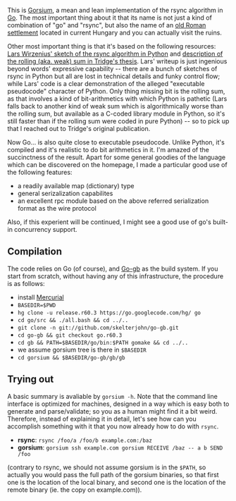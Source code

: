 This is [Gorsium](https://github.com/csabahenk/gorsium), a mean and lean
implementation of the rsync algorithm in [Go](http://golang.org). The most
important thing about it that its name is not just a kind of combination of
"go" and "rsync", but also the name of an
[old Roman settlement](http://en.wikipedia.org/wiki/Tác) located in current
Hungary and you can actually visit the ruins.

Other most important thing is that it's based on the following resources:
[Lars Wirzenius' sketch of the rsync algorithm in Python](http://blog.liw.fi/posts/rsync-in-python/)
and
[description of the rolling (aka. weak) sum in Tridge's thesis](http://rsync.samba.org/tech_report/node3.html).
Lars' writeup is just ingenious beyond words' expressive capability -- there are
a bunch of sketches of rsync in Python but all are lost in technical details
and funky control flow; while Lars' code is a clear demonstration of the
alleged "executable pseudocode" character of Python. Only thing missing bit is
the rolling sum, as that involves a kind of bit-arithmetics with which Python
is pathetic (Lars falls back to another kind of weak sum which is
algorithmically worse than the rolling sum, but available as a C-coded library
module in Python, so it's still faster than if the rolling sum were coded in
pure Python) -- so to pick up that I reached out to Tridge's original
publication.

Now Go... is also quite close to executable pseudocode. Unlike Python, it's
compiled and it's realistic to do bit arithmetics in it. I'm amazed of the
succinctness of the result. Apart for some general goodies of the language
which can be discovered on the homepage, I made a particular good use of the
following features:

- a readily available map (dictionary) type
- general serizalization capabilites
- an excellent rpc module based on the above referred serialization format as
  the wire protocol

Also, if this experient will be continued, I might see a good use of go's
built-in concurrency support.

Compilation
-----------

The code relies on Go (of course), and [Go-gb](http://code.google.com/p/go-gb/) as the
build system. If you start from scratch, without having any of this infrastructure,
the procedure is as follows:

- install [Mercurial](http://mercurial.selenic.com)
- `BASEDIR=$PWD`
- `hg clone -u release.r60.3 https://go.googlecode.com/hg/ go`
- `cd go/src && ./all.bash && cd ../..`
- `git clone -n git://github.com/skelterjohn/go-gb.git`
- `cd go-gb && git checkout go.r60.3`
- `cd gb && PATH=$BASEDIR/go/bin:$PATH gomake && cd ../..`
- we assume gorsium tree is there in `$BASEDIR`
- `cd gorsium && $BASEDIR/go-gb/gb/gb`

Trying out
----------

A basic summary is avaliable by `gorsium -h`. Note that the command line interface
is optimized for machines, designed in a way which is easy both to generate and
parse/validate; so you as a human might find it a bit weird. Therefore, instead
of explaining it in detail, let's see how can you accomplish something with it
that you now already how to do with `rsync`.

- **rsync**: `rsync /foo/a /foo/b example.com:/baz`
- **gorsium**: `gorsium ssh example.com gorsium RECEIVE /baz -- a b SEND /foo`

(contrary to rsync, we should not assume gorsium is in the `$PATH`, so actually
you would pass the full path of the gorsium binaries, so that first one is the
location of the local binary, and second one is the location of the remote
binary (ie. the copy on example.com)).
